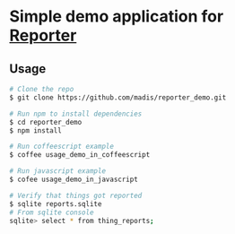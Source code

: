 Simple demo application for [Reporter](https://bitbucket.org/madisn/reporter)
=============================================================================

Usage
-----
```bash
# Clone the repo
$ git clone https://github.com/madis/reporter_demo.git

# Run npm to install dependencies
$ cd reporter_demo
$ npm install

# Run coffeescript example
$ coffee usage_demo_in_coffeescript

# Run javascript example
$ cofee usage_demo_in_javascript

# Verify that things got reported
$ sqlite reports.sqlite
# From sqlite console
sqlite> select * from thing_reports;
```
